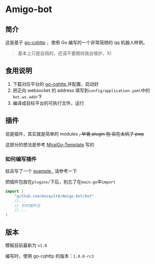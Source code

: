 # Amigo-bot
## 简介
这是基于 [go-cqhttp](https://github.com/Mrs4s/go-cqhttp) ，使用 Go 编写的一个非常简陋的 qq 机器人样例。

> 基本上只是自用的，还请不要期待我会维护，X)

## 食用说明
1. 下载对应平台的 [ go-cqhttp ](https://github.com/Mrs4s/go-cqhttp/releases) 并配置，启动好
2. 把正向 websocket 的 address 填写到`config/application.yaml`中的`bot.ws.addr`下
3. 编译成目标平台的可执行文件，运行

## 插件
说是插件，其实就是简单的 modules <del>, 毕竟 plugin 包 实在太坑了 pwp</del>

这部分的想法是参考 [MiraiGo-Template](https://github.com/Logiase/MiraiGo-Template) 写的

### 如何编写插件
姑且写了一个 [ example ](https://github.com/mosqu1t0/Amigo-bot/blob/master/plugins/ezres/ezres.go), 请参考一下

把插件包放在`plugins/`下后，别忘了在`main.go`中`import`

```go
import (
	"github.com/mosqu1t0/Amigo-bot/bot"
    //...
    // 你的插件包
    //...
)
```
## 版本
模板目前最新为 `v1.0`

编写时，使用 go-cqhttp 的版本：`1.0.0-rc3`
